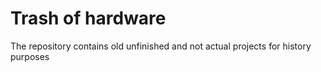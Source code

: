 # Trash of hardware
The repository contains old unfinished and not actual projects for history purposes
